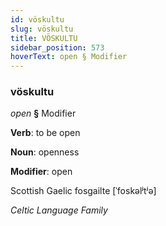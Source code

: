 ```yaml
---
id: vöskultu
slug: vöskultu
title: VÖSKULTU
sidebar_position: 573
hoverText: open § Modifier
---
```


### vöskultu

*open* **§** Modifier

**Verb**: to be open

**Noun**: openness

**Modifier**: open

Scottish Gaelic fosgailte [ˈfoskəlʲtʲə]

*Celtic Language Family*